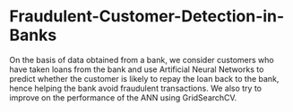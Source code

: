 # Fraudulent-Customer-Detection-in-Banks

On the basis of data obtained from a bank, we consider customers who have taken loans from the bank and use Artificial Neural Networks to predict whether the customer is likely to repay the loan back to the bank, hence helping the bank avoid fraudulent transactions. 
We also try to improve on the performance of the ANN using GridSearchCV.
